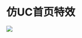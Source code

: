 # 仿UC首页特效
![](https://github.com/MyNameZhangXinMiao/Material/blob/main/%E4%BB%BFUC%E9%A6%96%E9%A1%B5%E7%89%B9%E6%95%88.gif)
